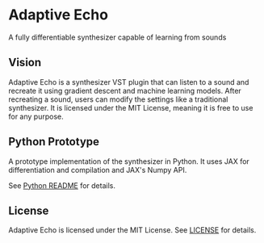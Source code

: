 # Adaptive Echo

A fully differentiable synthesizer capable of learning from sounds

## Vision

Adaptive Echo is a synthesizer VST plugin that can listen to a sound and recreate it using gradient descent and machine learning models. After recreating a sound, users can modify the settings like a traditional synthesizer. It is licensed under the MIT License, meaning it is free to use for any purpose.

## Python Prototype

A prototype implementation of the synthesizer in Python. It uses JAX for differentiation and compilation and JAX's Numpy API.

See [Python README](python/README.md) for details.

## License

Adaptive Echo is licensed under the MIT License. See [LICENSE](LICENSE) for details.